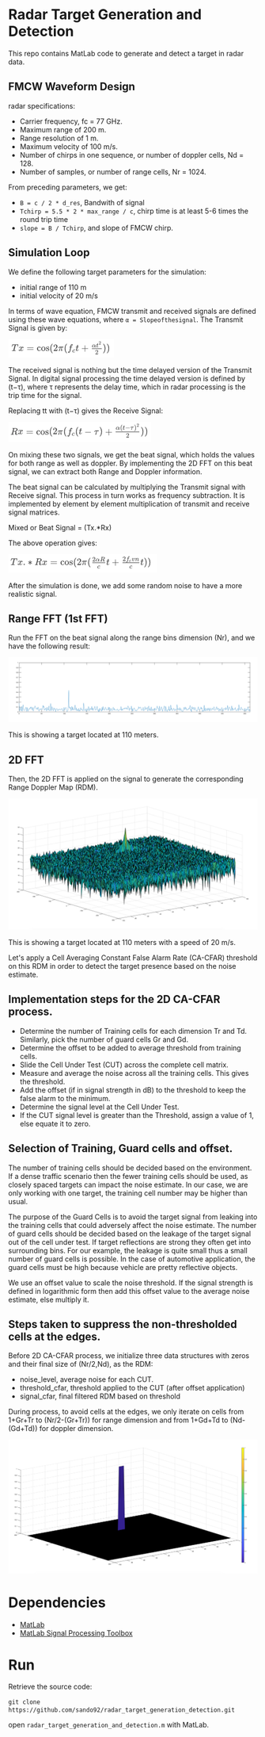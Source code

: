# Radar Target Generation and Detection

This repo contains MatLab code to generate and detect a target in radar data.

## FMCW Waveform Design

radar specifications:
- Carrier frequency, fc = 77 GHz.
- Maximum range of 200 m.
- Range resolution of 1 m.
- Maximum velocity of 100 m/s.
- Number of chirps in one sequence, or number of doppler cells, Nd = 128.
- Number of samples, or number of range cells, Nr = 1024.

From preceding parameters, we get:
- ```B = c / 2 * d_res```, Bandwith of signal
- ```Tchirp = 5.5 * 2 * max_range / c```, chirp time is at least 5-6 times the round trip time
- ```slope = B / Tchirp```, and slope of FMCW chirp.

## Simulation Loop

We define the following target parameters for the simulation:
- initial range of 110 m
- initial velocity of 20 m/s

In terms of wave equation, FMCW transmit and received signals are defined using these wave equations, where ```α = Slopeofthesignal```. The Transmit Signal is given by:

![Tansmit Signal](illustrations/transmit_signal.png)

The received signal is nothing but the time delayed version of the Transmit Signal. In digital signal processing the time delayed version is defined by (t−τ), where τ represents the delay time, which in radar processing is the trip time for the signal.

Replacing tt with (t−τ) gives the Receive Signal:

![Receive Signal](illustrations/receive_signal.png)

On mixing these two signals, we get the beat signal, which holds the values for both range as well as doppler. By implementing the 2D FFT on this beat signal, we can extract both Range and Doppler information.

The beat signal can be calculated by multiplying the Transmit signal with Receive signal. This process in turn works as frequency subtraction. It is implemented by element by element multiplication of transmit and receive signal matrices.

Mixed or Beat Signal = (Tx.\*Rx)

The above operation gives:

![Mix Signal](illustrations/mix_signal.png)


After the simulation is done, we add some random noise to have a more realistic signal.

## Range FFT (1st FFT)

Run the FFT on the beat signal along the range bins dimension (Nr), and we have the following result:

![FFT](illustrations/1DFFT.png)

This is showing a target located at 110 meters.

## 2D FFT

Then, the 2D FFT is applied on the signal to generate the corresponding Range Doppler Map (RDM).

![2D FFT](illustrations/2DFFT.png)

This is showing a target located at 110 meters with a speed of 20 m/s.

Let's apply a Cell Averaging Constant False Alarm Rate (CA-CFAR) threshold on this RDM in order to detect the target presence based on the noise estimate.

## Implementation steps for the 2D CA-CFAR process.

- Determine the number of Training cells for each dimension Tr and Td. Similarly, pick the number of guard cells Gr and Gd.
- Determine the offset to be added to average threshold from training cells.
- Slide the Cell Under Test (CUT) across the complete cell matrix.
- Measure and average the noise across all the training cells. This gives the threshold.
- Add the offset (if in signal strength in dB) to the threshold to keep the false alarm to the minimum.
- Determine the signal level at the Cell Under Test.
- If the CUT signal level is greater than the Threshold, assign a value of 1, else equate it to zero.

## Selection of Training, Guard cells and offset.

The number of training cells should be decided based on the environment. If a dense traffic scenario then the fewer training cells should be used, as closely spaced targets can impact the noise estimate. In our case, we are only working with one target, the training cell number may be higher than usual.

The purpose of the Guard Cells is to avoid the target signal from leaking into the training cells that could adversely affect the noise estimate. The number of guard cells should be decided based on the leakage of the target signal out of the cell under test. If target reflections are strong they often get into surrounding bins. For our example, the leakage is quite small thus a small number of guard cells is possible. In the case of automotive application, the guard cells must be high because vehicle are pretty reflective objects.

We use an offset value to scale the noise threshold. If the signal strength is defined in logarithmic form then add this offset value to the average noise estimate, else multiply it.

## Steps taken to suppress the non-thresholded cells at the edges.

Before 2D CA-CFAR process, we initialize three data structures with zeros and their final size of (Nr/2,Nd), as the RDM:
- noise_level, average noise for each CUT.
- threshold_cfar, threshold applied to the CUT (after offset application)
- signal_cfar, final filtered RDM based on threshold

During process, to avoid cells at the edges, we only iterate on cells from 1+Gr+Tr to (Nr/2-(Gr+Tr)) for range dimension and from 1+Gd+Td to (Nd-(Gd+Td)) for doppler dimension.

![Target Detection result](illustrations/target_detection.png)

# Dependencies

- [MatLab](https://fr.mathworks.com/products/matlab.html)
- [MatLab Signal Processing Toolbox](https://fr.mathworks.com/products/signal.html)


# Run

Retrieve the source code:
```
git clone https://github.com/sando92/radar_target_generation_detection.git
```

open ```radar_target_generation_and_detection.m``` with MatLab.
